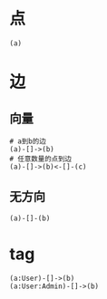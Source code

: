 # 点
```
(a)
```

# 边

## 向量
```
# a到b的边
(a)-[]->(b)
# 任意数量的点到边
(a)-[]->(b)<-[]-(c)
```
## 无方向
```
(a)-[]-(b)
```

# tag
```
(a:User)-[]->(b)
(a:User:Admin)-[]->(b)
```


